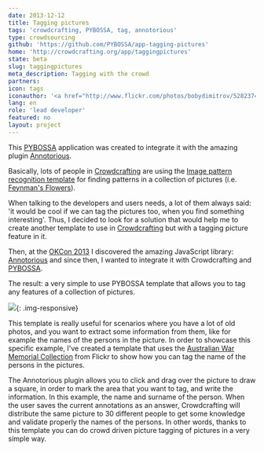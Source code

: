 ```yaml
---
date: 2013-12-12
title: Tagging pictures
tags: 'crowdcrafting, PYBOSSA, tag, annotorious'
type: crowdsourcing
github: 'https://github.com/PYBOSSA/app-tagging-pictures'
home: 'http://crowdcrafting.org/app/taggingpictures'
state: beta
slug: taggingpictures
meta_description: Tagging with the crowd 
partners: 
icon: tags
iconauthor: '<a href="http://www.flickr.com/photos/bobydimitrov/5282374113/">Borislav Dimitrov</a>'
lang: en
role: 'lead developer'
featured: no
layout: project
---
```


This [PYBOSSA](http://daniellombrana.es/pybossa.html) application was created to integrate it with the amazing plugin [Annotorious](http://annotorious.github.io/).

Basically, lots of people in [Crowdcrafting](http://crowdcrafting.org) are using the [Image pattern recognition template](http://crowdcrafting.org/app/flickrperson/) for
finding patterns in a collection of pictures (i.e. [Feynman's Flowers](http://daniellombrana.es/feynmanflowers.html)).

When talking to the developers and users needs, a lot of them always said: 'it would be cool if we can tag the pictures too, when you find something interesting'. Thus, I 
decided to look for a solution that would help me to create another template to use in [Crowdcrafting](http://crowdcrafting.org) but with a tagging picture feature in it.

Then, at the [OKCon 2013](http://okcon.org/) I discovered the amazing JavaScript library: [Annotorious](http://annotorious.github.io/) and since then, I wanted to integrate it
with Crowdcrafting and [PYBOSSA](http://daniellombrana.es/pybossa.html).

The result: a very simple to use PYBOSSA template that allows you to tag any features of a collection of pictures. 

![](http://i.imgur.com/RFfU4uT.png){: .img-responsive}

This template is really useful for scenarios where you have a lot of old photos, and you want to extract some information from them, like for example the names of the persons
in the picture. In order to showcase this specific example, I've created a template that uses the [Australian War Memorial Collection](http://www.flickr.com/photos/australian-war-memorial/with/8661409625/) from Flickr to show how you can tag the name of the persons in the pictures.

The Annotorious plugin allows you to click and drag over the picture to draw a square, in order to mark the area that you want to tag, and write the information. In this example,
the name and surname of the person. When the user saves the current annotations as an answer, Crowdcrafting will distribute the same picture to 30 different people to get some knowledge
and validate properly the names of the persons. In other words, thanks to this template you can do crowd driven picture tagging of pictures in a very simple way.

